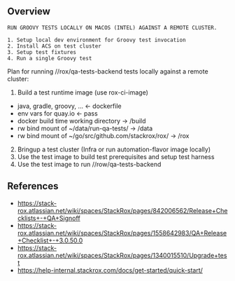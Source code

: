 Overview
--------

    RUN GROOVY TESTS LOCALLY ON MACOS (INTEL) AGAINST A REMOTE CLUSTER.

    1. Setup local dev environment for Groovy test invocation
    2. Install ACS on test cluster
    3. Setup test fixtures
    4. Run a single Groovy test

Plan for running //rox/qa-tests-backend tests locally against a remote cluster:

1. Build a test runtime image (use rox-ci-image)
  - java, gradle, groovy, ...                          <- dockerfile
  - env vars for quay.io                               <- pass
  - docker build time working directory                -> /build
  - rw bind mount of ~/data/run-qa-tests/              -> /data
  - rw bind mount of ~/go/src/github.com/stackrox/rox/ -> /rox
2. Bringup a test cluster (Infra or run automation-flavor image locally)
3. Use the test image to build test prerequisites and setup test harness
4. Use the test image to run //row/qa-tests-backend

References
----------

* https://stack-rox.atlassian.net/wiki/spaces/StackRox/pages/842006562/Release+Checklists+-+QA+Signoff
* https://stack-rox.atlassian.net/wiki/spaces/StackRox/pages/1558642983/QA+Release+Checklist+-+3.0.50.0
* https://stack-rox.atlassian.net/wiki/spaces/StackRox/pages/1340015510/Upgrade+test
* https://help-internal.stackrox.com/docs/get-started/quick-start/
